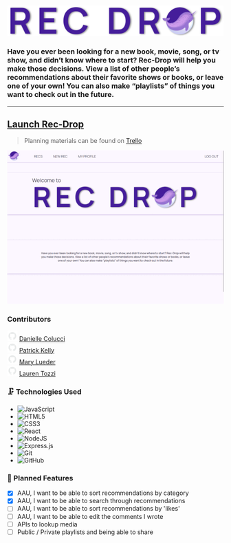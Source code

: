 ![Title Image](/src/assets/splash.png)

### Have you ever been looking for a new book, movie, song, or tv show, and didn’t know where to start? Rec-Drop will help you make those decisions. View a list of other people’s recommendations about their favorite shows or books, or leave one of your own! You can also make “playlists” of things you want to check out in the future.
---

## [Launch Rec-Drop](https://rec-drop.netlify.app/)
> Planning materials can be found on [Trello](https://trello.com/b/OvFbJtVV/rec-drop-by-the-purple-narwhals)


![main page](/src/assets/readme/readmeGif.gif)

###  Contributors
![github logo](/src/assets/readme/github.png) [Danielle Colucci](https://github.com/DanielleColucci)<br/>
![github logo](/src/assets/readme/github.png) [Patrick Kelly](https://github.com/pat-kelly)<br/>
![github logo](/src/assets/readme/github.png) [Mary Lueder](https://github.com/mjlueder)<br/>
![github logo](/src/assets/readme/github.png) [Lauren Tozzi](https://github.com/Ooh-LaLa)<br/>

### 🗜️ Technologies Used
- ![JavaScript](https://img.shields.io/badge/javascript-%23323330.svg?style=for-the-badge&logo=javascript&logoColor=%23F7DF1E)
- ![HTML5](https://img.shields.io/badge/html5-%23E34F26.svg?style=for-the-badge&logo=html5&logoColor=white)
- ![CSS3](https://img.shields.io/badge/css3-%231572B6.svg?style=for-the-badge&logo=css3&logoColor=white)
- ![React](https://img.shields.io/badge/react-%2320232a.svg?style=for-the-badge&logo=react&logoColor=%2361DAFB)
- ![NodeJS](https://img.shields.io/badge/node.js-6DA55F?style=for-the-badge&logo=node.js&logoColor=white)
- ![Express.js](https://img.shields.io/badge/express.js-%23404d59.svg?style=for-the-badge&logo=express&logoColor=%2361DAFB)
- ![Git](https://img.shields.io/badge/git-%23F05033.svg?style=for-the-badge&logo=git&logoColor=white)
- ![GitHub](https://img.shields.io/badge/github-%23121011.svg?style=for-the-badge&logo=github&logoColor=white)

### 🧊 Planned Features
- [x] AAU, I want to be able to sort recommendations by category
- [x] AAU, I want to be able to search through recommendations
- [ ] AAU, I want to be able to sort recommendations by 'likes'
- [ ] AAU, I want to be able to edit the comments I wrote
- [ ] APIs to lookup media
- [ ] Public / Private playlists and being able to share